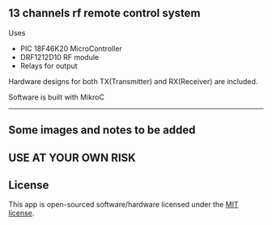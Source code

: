 ## 13 channels rf remote control system
Uses
- PIC 18F46K20 MicroController
- DRF1212D10 RF module
- Relays for output

Hardware designs for both TX(Transmitter) and RX(Receiver) are included.

Software is built with MikroC

----
Some images and notes to be added
----

## USE AT YOUR OWN RISK


## License
This app is open-sourced software/hardware licensed under the [MIT license](https://opensource.org/licenses/MIT).
